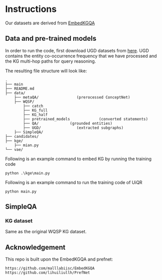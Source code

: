 # Instructions

Our datasets are derived from [EmbedKGQA](https://github.com/malllabiisc/EmbedKGQA)

## Data and pre-trained models
In order to run the code, first download UGD datasets from [here](https://drive.google.com/drive/folders/1Iqj9I3RMr-8vQtqSXsDp6-GNcT3UiHP-?dmr=1&ec=wgc-drive-globalnav-goto). UGD contains the entity co-occurrence frequency that we have processed and the KG multi-hop paths for query reasoning.

The resulting file structure will look like:

```plain
.
├── main
├── README.md
├── data/
    ├── metaQA/                 (prerocessed ConceptNet)
    ├── WQSP/
        ├── catch
        ├── KG_full
        ├── KG_half
        ├── pretrained_models             (converted statements)
        ├── QA/              (grounded entities)
        ├── UGD/                (extracted subgraphs)
    ├── SimpleQA/
├── candidates/
├── kge/
    ├── mian.py
└── vae/
```

Following is an example command to embed KG by running the training code
```
python .\kge\main.py
```

Following is an example command to run the training code of UiQR
```
python main.py
```


## SimpleQA

### KG dataset

Same as the original WQSP KG dataset.

## Acknowledgement
This repo is built upon the EmbedKGQA and prefnet:
```
https://github.com/malllabiisc/EmbedKGQA
https://github.com/lihuiliullh/PrefNet
